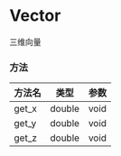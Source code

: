 # Vector

三维向量

### 方法

|  方法名   | 类型  | 参数  |
|  ----  | ----  | ----  |
|  get_x   | double  | void |
|  get_y   | double  | void |
|  get_z   | double  | void |